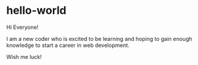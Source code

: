 # hello-world
Hi Everyone!

I am a new coder who is excited to be learning and hoping to gain enough knowledge to start a career in web development.

Wish me luck!
